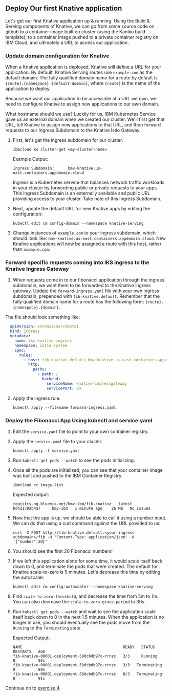 ## Deploy Our first Knative application

Let's get our first Knative application up & running. Using the Build & Serving components of Knative, we can go from some source code on github to a container image built on cluster (using the Kaniko build template), to a container image pushed to a private container registry on IBM Cloud, and ultimately a URL to access our application.


### Update domain configuration for Knative
When a Knative application is deployed, Knative will define a URL for your application. By default, Knative Serving routes use `example.com` as the default domain. The fully qualified domain name for a route by default is `{route}.{namespace}.{default-domain}`, where `{route}` is the name of the application to deploy.

Because we want our application to be accessible at a URL we own, we need to configure Knative to assign new applications to our own domain.

What hostname should we use? Luckily for us, IBM Kubernetes Service gave us an external domain when we created our cluster. We'll first get that URL, tell Knative to assign new applications to that URL, and then forward requests to our Ingress Subdomain to the Knative Istio Gateway.

1. First, let's get the ingress subdomain for our cluster.

	```
	ibmcloud ks cluster-get <my-cluster-name>
	```

	Example Output:
	```
	Ingress Subdomain:      bmv-knative.us-east.containers.appdomain.cloud   
	```
	Ingress is a Kubernetes service that balances network traffic workloads in your cluster by forwarding public or private requests to your apps. This Ingress Subdomain is an externally available and public URL providing access to your cluster. Take note of this Ingress Subdomain.

2. Next, update the default URL for new Knative apps by editing the configuration:

	```
	kubectl edit cm config-domain --namespace knative-serving
	```

3. Change instances of `example.com` to your ingress subdomain, which should look like: `bmv-knative.us-east.containers.appdomain.cloud`. New Knative applications will now be assigned a route with this host, rather than `example.com`.

### Forward specific requests coming into IKS ingress to the Knative Ingress Gateway

1. When requests come in to our fibonacci application through the ingress subdomain, we want them to be forwarded to the Knative ingress gateway. Update the `forward-ingress.yaml` file with your own ingress subdomain, prepended with `fib-knative.default`. Remember that the fully qualified domain name for a route has the following form: `{route}.{namespace}.{domain}`.

The file should look something like:

```yaml
  apiVersion: extensions/v1beta1
  kind: Ingress
  metadata:
    name: iks-knative-ingress
    namespace: istio-system
    spec:
      rules:
        - host: fib-knative.default.bmv-knative.us-east.containers.appdomain.cloud
          http:
            paths:
              - path: /
                backend:
                  serviceName: knative-ingressgateway
                  servicePort: 80
```

2. Apply the ingress rule.

	```
	kubectl apply --filename forward-ingress.yaml
	```

### Deploy the Fibonacci App Using kubectl and service.yaml

1. Edit the `service.yaml` file to point to your own container registry.

2. Apply the `service.yaml` file to your cluster.

	```
	kubectl apply -f service.yaml
	```
3. Run `kubectl get pods --watch` to see the pods initializing.

4. Once all the pods are initialized, you can see that your container image was built and pushed to the IBM Container Registry:

	```
	ibmcloud cr image-list
	```
	Expected output:
	
	```
	registry.ng.bluemix.net/bmv-ibm/fib-knative   latest     bd42179ab4a7     bmv-ibm	1 minute ago	26 MB	No Issues
	```

5. Now that the app is up, we should be able to call it using a number input. We can do that using a curl command against the URL provided to us:

	```
	curl -X POST http://fib-knative.default.<your-ingress-subdomain>/fib -H 'Content-Type: application/json' -d '{"number":20}'
	```
6. You should see the first 20 Fibonacci numbers!

7. If we left this application alone for some time, it would scale itself back down to 0, and terminate the pods that were created. The default for Knative scale-to-zero is 5 minutes. Let's decrease this time by editing the autoscaler:

	```
	kubectl edit cm config-autoscaler --namespace knative-serving
	```

7. Find `scale-to-zero-threshold`, and decrease the time from 5m to 1m. You can also decrease the `scale-to-zero-grace-period` to 30s.

8. Run `kubectl get pods --watch` and wait to see the application scale itself back down to 0 in the next 1.5 minutes. When the application is no longer in use, you should eventually see the pods move from the `Running` to the `Terminating` state.

	Expected Output:
	```
	NAME                                            READY   STATUS      RESTARTS   AGE
	fib-knative-00001-deployment-58dcbdb97c-rrnzc   3/3     Running     0          56s
	fib-knative-00001-deployment-58dcbdb97c-rrnzc   3/3   Terminating   0          89s
	fib-knative-00001-deployment-58dcbdb97c-rrnzc   0/3   Terminating   0          91s
	```

Continue on to [exercise 4](../exercise-4/README.md).
